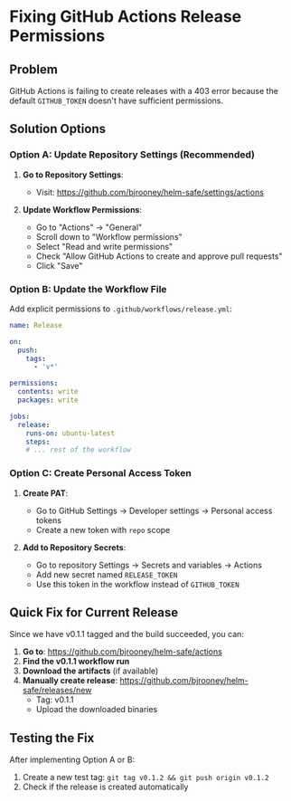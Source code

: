 # Fixing GitHub Actions Release Permissions

## Problem
GitHub Actions is failing to create releases with a 403 error because the default `GITHUB_TOKEN` doesn't have sufficient permissions.

## Solution Options

### Option A: Update Repository Settings (Recommended)

1. **Go to Repository Settings**:
   - Visit: https://github.com/bjrooney/helm-safe/settings/actions

2. **Update Workflow Permissions**:
   - Go to "Actions" → "General" 
   - Scroll down to "Workflow permissions"
   - Select "Read and write permissions"
   - Check "Allow GitHub Actions to create and approve pull requests"
   - Click "Save"

### Option B: Update the Workflow File

Add explicit permissions to `.github/workflows/release.yml`:

```yaml
name: Release

on:
  push:
    tags:
      - 'v*'

permissions:
  contents: write
  packages: write

jobs:
  release:
    runs-on: ubuntu-latest
    steps:
    # ... rest of the workflow
```

### Option C: Create Personal Access Token

1. **Create PAT**:
   - Go to GitHub Settings → Developer settings → Personal access tokens
   - Create a new token with `repo` scope

2. **Add to Repository Secrets**:
   - Go to repository Settings → Secrets and variables → Actions
   - Add new secret named `RELEASE_TOKEN`
   - Use this token in the workflow instead of `GITHUB_TOKEN`

## Quick Fix for Current Release

Since we have v0.1.1 tagged and the build succeeded, you can:

1. **Go to**: https://github.com/bjrooney/helm-safe/actions
2. **Find the v0.1.1 workflow run**
3. **Download the artifacts** (if available)
4. **Manually create release**: https://github.com/bjrooney/helm-safe/releases/new
   - Tag: v0.1.1
   - Upload the downloaded binaries

## Testing the Fix

After implementing Option A or B:
1. Create a new test tag: `git tag v0.1.2 && git push origin v0.1.2`
2. Check if the release is created automatically